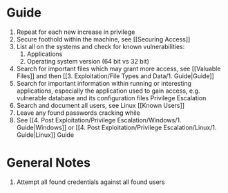 # Guide

1. Repeat for each new increase in privilege 
2. Secure foothold within the machine, see [[Securing Access]]
3. List all on the systems and check for known vulnerabilities:
	1. Applications
	2. Operating system version (64 bit vs 32 bit)
4. Search for important files which may grant more access, see [[Valuable Files]] and then [[3. Exploitation/File Types and Data/1. Guide|Guide]]
5. Search for important information within running or interesting applications, especially the application used to gain access, e.g. vulnerable database and its configuration files Privilege Escalation
6. Search and document all users, see Linux [[Known Users]]
7. Leave any found passwords cracking while 
8. See [[4. Post Exploitation/Privilege Escalation/Windows/1. Guide|Windows]] or [[4. Post Exploitation/Privilege Escalation/Linux/1. Guide|Linux]] Guide


# General Notes

1. Attempt all found credentials against all found users 